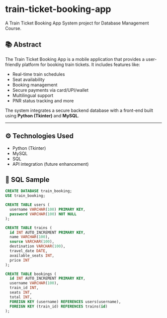 # train-ticket-booking-app
A Train Ticket Booking App System project for Database Management Course.

## 📚 Abstract

The Train Ticket Booking App is a mobile application that provides a user-friendly platform for booking train tickets. It includes features like:
- Real-time train schedules
- Seat availability
- Booking management
- Secure payments via card/UPI/wallet
- Multilingual support
- PNR status tracking and more

The system integrates a secure backend database with a front-end built using **Python (Tkinter)** and **MySQL**.

---

## ⚙️ Technologies Used

- Python (Tkinter)
- MySQL
- SQL
- API integration (future enhancement)

## 🧾 SQL Sample

```sql
CREATE DATABASE train_booking;
USE train_booking;

CREATE TABLE users (
  username VARCHAR(100) PRIMARY KEY,
  password VARCHAR(100) NOT NULL
);

CREATE TABLE trains (
  id INT AUTO_INCREMENT PRIMARY KEY,
  name VARCHAR(100),
  source VARCHAR(100),
  destination VARCHAR(100),
  travel_date DATE,
  available_seats INT,
  price INT
);

CREATE TABLE bookings (
  id INT AUTO_INCREMENT PRIMARY KEY,
  username VARCHAR(100),
  train_id INT,
  seats INT,
  total INT,
  FOREIGN KEY (username) REFERENCES users(username),
  FOREIGN KEY (train_id) REFERENCES trains(id)
);
